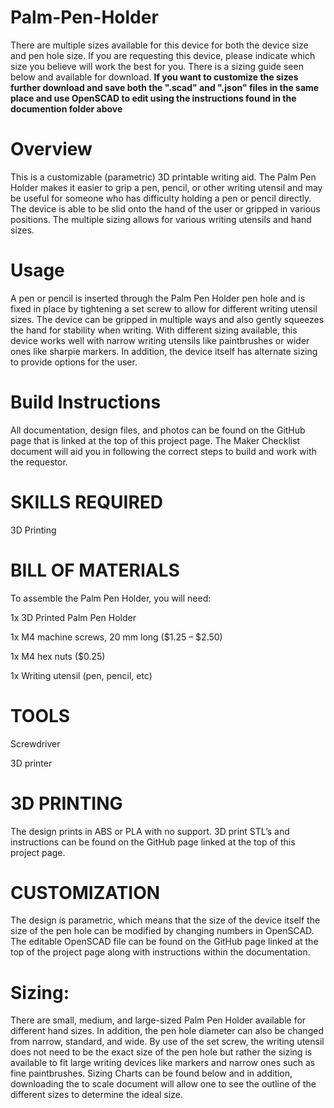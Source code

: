 # Palm-Pen-Holder
There are multiple sizes available for this device for both the device size and pen hole size. If you are requesting this device, please indicate which size you believe will work the best for you. There is a sizing guide seen below and available for download. **If you want to customize the sizes further download and save both the ".scad" and ".json" files in the same place and use OpenSCAD to edit using the instructions found in the documention folder above**

# Overview
This is a customizable (parametric) 3D printable writing aid. The Palm Pen Holder makes it easier to grip a pen, pencil, or other writing utensil and may be useful for someone who has difficulty holding a pen or pencil directly. The device is able to be slid onto the hand of the user or gripped in various positions. The multiple sizing allows for various writing utensils and hand sizes.
# Usage
A pen or pencil is inserted through the Palm Pen Holder pen hole and is fixed in place by tightening a set screw to allow for different writing utensil sizes. The device can be gripped in multiple ways and also gently squeezes the hand for stability when writing. With different sizing available, this device works well with narrow writing utensils like paintbrushes or wider ones like sharpie markers. In addition, the device itself has alternate sizing to provide options for the user.

# Build Instructions
All documentation, design files, and photos can be found on the GitHub page that is linked at the top of this project page. The Maker Checklist document will aid you in following the correct steps to build and work with the requestor.

# SKILLS REQUIRED

3D Printing

# BILL OF MATERIALS

To assemble the Palm Pen Holder, you will need:

1x 3D Printed Palm Pen Holder

1x M4 machine screws, 20 mm long ($1.25 – $2.50) 

1x M4 hex nuts ($0.25)  

1x Writing utensil (pen, pencil, etc)

# TOOLS

Screwdriver

3D printer

# 3D PRINTING

The design prints in ABS or PLA with no support. 3D print STL’s and instructions can be found on the GitHub page linked at the top of this project page.

# CUSTOMIZATION
The design is parametric, which means that the size of the device itself the size of the pen hole can be modified by changing numbers in OpenSCAD. The editable OpenSCAD file can be found on the GitHub page linked at the top of the project page along with instructions within the documentation.

# Sizing:
There are small, medium, and large-sized Palm Pen Holder available for different hand sizes. In addition, the pen hole diameter can also be changed from narrow, standard, and wide. By use of the set screw, the writing utensil does not need to be the exact size of the pen hole but rather the sizing is available to fit large writing devices like markers and narrow ones such as fine paintbrushes. Sizing Charts can be found below and in addition, downloading the to scale document will allow one to see the outline of the different sizes to determine the ideal size.

